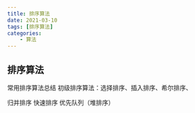 ```yaml
---
title: 排序算法
date: 2021-03-10
tags: [排序算法]
categories: 
    - 算法
---
```


<style>
.center {
width: auto;
display: table;
margin - left: auto;
margin - right: auto;
}
// 图片居中
img {
position: relative;
left: 50%;
transform: translateX(-50%);
}
</style>

## 排序算法

常用排序算法总结
初级排序算法：选择排序、插入排序、希尔排序、

归并排序
快速排序
优先队列（堆排序）
